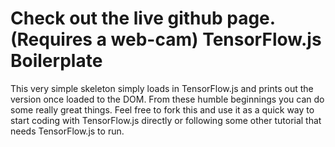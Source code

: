 Check out the live github page. (Requires a web-cam) 
TensorFlow.js Boilerplate
=================
This very simple skeleton simply loads in TensorFlow.js and prints out the version once loaded to the DOM.
From these humble beginnings you can do some really great things. 
Feel free to fork this and use it as a quick way to start coding with TensorFlow.js directly or following some other tutorial that needs TensorFlow.js to run.

